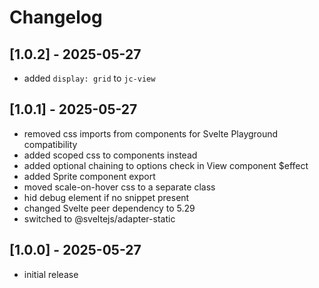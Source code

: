 # Changelog

## [1.0.2] - 2025-05-27

- added `display: grid` to `jc-view`

## [1.0.1] - 2025-05-27

- removed css imports from components for Svelte Playground compatibility
- added scoped css to components instead
- added optional chaining to options check in View component $effect
- added Sprite component export
- moved scale-on-hover css to a separate class
- hid debug element if no snippet present
- changed Svelte peer dependency to 5.29
- switched to @sveltejs/adapter-static

## [1.0.0] - 2025-05-27

- initial release
